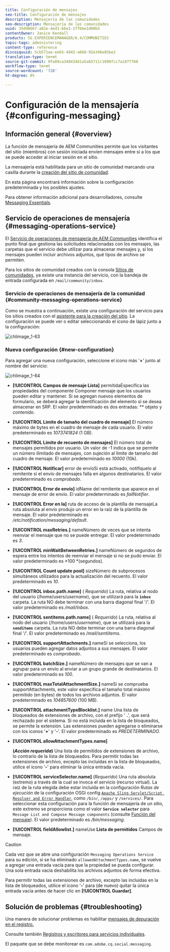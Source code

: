 ```yaml
---
title: Configuración de mensajes
seo-title: Configuración de mensajes
description: Mensajería de las comunidades
seo-description: Mensajería de las comunidades
uuid: 35d98667-a82e-4ed1-b6a1-1ffbbe1d08b5
contentOwner: Janice Kendall
products: SG_EXPERIENCEMANAGER/6.4/COMMUNITIES
topic-tags: administering
content-type: reference
discoiquuid: 5cb571ae-eeb5-4943-a6b8-92e346e85be2
translation-type: tm+mt
source-git-commit: 9fa89ca34843d41a5ab5711c1090fcc7a1077760
workflow-type: tm+mt
source-wordcount: '728'
ht-degree: 0%

---
```



# Configuración de la mensajería {#configuring-messaging}

## Información general {#overview}

La función de mensajería de AEM Communities permite que los visitantes del sitio (miembros) con sesión iniciada envíen mensajes entre sí a los que se puede acceder al iniciar sesión en el sitio.

La mensajería está habilitada para un sitio de comunidad marcando una casilla durante la [creación del sitio de comunidad](sites-console.md).

En esta página encontrará información sobre la configuración predeterminada y los posibles ajustes.

Para obtener información adicional para desarrolladores, consulte [Messaging Essentials](essentials-messaging.md).

## Servicio de operaciones de mensajería {#messaging-operations-service}

El [Servicio de operaciones de mensajería de AEM Communities](http://localhost:4502/system/console/configMgr/com.adobe.cq.social.messaging.client.endpoints.impl.MessagingOperationsServiceImpl) identifica el punto final que gestiona las solicitudes relacionadas con los mensajes, las carpetas que el servicio debe utilizar para almacenar mensajes y, si los mensajes pueden incluir archivos adjuntos, qué tipos de archivo se permiten.

Para los sitios de comunidad creados con la consola [Sitios de comunidades](sites-console.md), ya existe una instancia del servicio, con la bandeja de entrada configurada en `/mail/community/inbox`.

### Servicio de operaciones de mensajería de la comunidad {#community-messaging-operations-service}

Como se muestra a continuación, existe una configuración del servicio para los sitios creados con el [asistente para la creación del sitio](sites-console.md). La configuración se puede ver o editar seleccionando el icono de lápiz junto a la configuración:

![chlimage_1-63](assets/chlimage_1-63.png)

### Nueva configuración {#new-configuration}

Para agregar una nueva configuración, seleccione el icono más &#39;**+**&#39; junto al nombre del servicio:

![chlimage_1-64](assets/chlimage_1-64.png)

* **[!UICONTROL Campos de mensaje Lista]**
permitidaEspecifica las propiedades del componente Componer mensaje que los usuarios pueden editar y mantener. Si se agregan nuevos elementos de formulario, se deberá agregar la identificación del elemento si se desea almacenar en SRP. El valor predeterminado es dos entradas: 
** objeto y  *contenido*.

* **[!UICONTROL Límite de tamaño del cuadro de mensaje]**
El número máximo de bytes en el cuadro de mensaje de cada usuario. El valor predeterminado es 
*1073741824* (1 GB).

* **[!UICONTROL Límite de recuento de mensajes]**
El número total de mensajes permitidos por usuario. Un valor de -1 indica que se permite un número ilimitado de mensajes, con sujeción al límite de tamaño del cuadro de mensaje. El valor predeterminado es 
*10000* (10k).

* **[!UICONTROL Notificar]**
error de envíoSi está activado, notifíquelo al remitente si el envío de mensajes falla en algunos destinatarios. El valor predeterminado es 
*comprobado*.

* **[!UICONTROL Error de envío]**
idName del remitente que aparece en el mensaje de error de envío. El valor predeterminado es 
*failNotifier*.

* **[!UICONTROL Error en la]**
ruta de acceso de la plantilla de mensajeLa ruta absoluta al envío produjo un error en la raíz de la plantilla de mensaje. El valor predeterminado es 
*/etc/notification/messaging/default*.

* **[!UICONTROL maxRetries.]**
nameNúmero de veces que se intenta reenviar el mensaje que no se puede entregar. El valor predeterminado es 
*3*.

* **[!UICONTROL minWaitBetweenRetries.]**
nameNúmero de segundos de espera entre los intentos de reenviar el mensaje si no se pudo enviar. El valor predeterminado es *100 *(segundos).

* **[!UICONTROL Count update pool]**
sizeNúmero de subprocesos simultáneos utilizados para la actualización del recuento. El valor predeterminado es 
*10*.

* **[!UICONTROL inbox.path.name]**
(
*Requerido*) La ruta, relativa al nodo del usuario (/home/users/*username*), que se utilizará para la  **`inbox`** carpeta. La ruta NO debe terminar con una barra diagonal final &#39;/&#39;. El valor predeterminado es */mail/inbox*.

* **[!UICONTROL sentitems.path.name]**
(
*Requerido*) La ruta, relativa al nodo del usuario (/home/users/*username*), que se utilizará para la  **`senditems`** carpeta. La ruta NO debe terminar con una barra diagonal final &#39;/&#39;. El valor predeterminado es */mail/sentiitems*.

* **[!UICONTROL supportAttachments.]**
nameSi se selecciona, los usuarios pueden agregar datos adjuntos a sus mensajes. El valor predeterminado es 
*comprobado*.

* **[!UICONTROL batchSize.]**
nameNúmero de mensajes que se van a agrupar para un envío al enviar a un grupo grande de destinatarios. El valor predeterminado es 
*100*.

* **[!UICONTROL maxTotalAttachmentSize.]**
nameSi se comprueba supportAttachments, este valor especifica el tamaño total máximo permitido (en bytes) de todos los archivos adjuntos. El valor predeterminado es 
*104857600* (100 MB).

* **[!UICONTROL attachmentTypeBlocklist.]**
name Una lista de bloqueados de extensiones de archivo, con el prefijo &#39;
**.**&#39;, que será rechazado por el sistema. Si no está incluida en la lista de bloqueados, se permite la extensión. Las extensiones pueden agregarse o eliminarse con los iconos &#39;**+**&#39; y &#39;**-**&#39;. El valor predeterminado es *PREDETERMINADO*.

* **[!UICONTROL allowAttachmentTypes.name]**

   **(*Acción requerida*)** Una lista de permitidos de extensiones de archivo, lo contrario de la lista de bloqueados. Para permitir todas las extensiones de archivo, excepto las incluidas en la lista de bloqueados, utilice el icono &#39;**-**&#39; para eliminar la única entrada vacía.

* **[!UICONTROL serviceSelector.name]**
(*Requerido*) Una ruta absoluta (extremo) a través de la cual se invoca el servicio (recurso virtual). La raíz de la ruta elegida debe estar incluida en la configuración *Rutas de ejecución* de la configuración OSGi config [ `Apache Sling Servlet/Script Resolver and Error Handler`](http://localhost:4502/system/console/configMgr/org.apache.sling.servlets.resolver.SlingServletResolver), como `/bin/`, `/apps/` y `/services/`. Para seleccionar esta configuración para la función de mensajería de un sitio, este extremo se proporciona como el valor **`Service selector`** para `Message List and Compose Message components` (consulte [Función del mensaje](configure-messaging.md)). El valor predeterminado es */bin/messaging*.

* **[!UICONTROL fieldAllowlist.]**
nameUse 
**Lista de permitidos** Campos de mensaje.

>[!CAUTION]
>
>Cada vez que se abre una configuración `Messaging Operations Service` para su edición, si se ha eliminado `allowedAttachmentTypes.name`, se vuelve a agregar una entrada vacía para que la propiedad se pueda configurar. Una sola entrada vacía deshabilita los archivos adjuntos de forma efectiva.
>
>Para permitir todas las extensiones de archivo, excepto las incluidas en la lista de bloqueados, utilice el icono &#39;**-**&#39; para (de nuevo) quitar la única entrada vacía antes de hacer clic en **[!UICONTROL Guardar]**.

## Solución de problemas {#troubleshooting}

Una manera de solucionar problemas es habilitar [mensajes de depuración en el registro.](../../help/sites-administering/troubleshooting.md)

Consulte también [Registros y escritores para servicios individuales](../../help/sites-deploying/configure-logging.md#loggers-and-writers-for-individual-services).

El paquete que se debe monitorear es `com.adobe.cq.social.messaging`.
